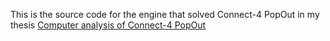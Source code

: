 This is the source code for the engine that solved Connect-4 PopOut in my thesis [Computer analysis of Connect-4 PopOut](http://jultika.oulu.fi/Record/nbnfioulu-201405281532)
